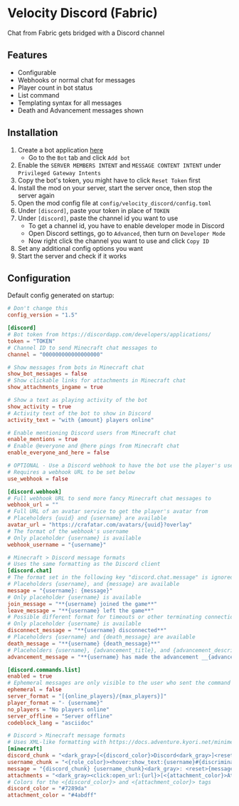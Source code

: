 # Velocity Discord (Fabric)

Chat from Fabric gets bridged with a Discord channel

## Features

- Configurable
- Webhooks or normal chat for messages
- Player count in bot status
- List command
- Templating syntax for all messages
- Death and Advancement messages shown

## Installation

1. Create a bot application [here](https://discordapp.com/developers/applications/)
   - Go to the `Bot` tab and click `Add bot`
2. Enable the `SERVER MEMBERS INTENT` and `MESSAGE CONTENT INTENT` under `Privileged Gateway Intents`
3. Copy the bot's token, you might have to click `Reset Token` first
4. Install the mod on your server, start the server once, then stop the server again
5. Open the mod config file at `config/velocity_discord/config.toml`
6. Under `[discord]`, paste your token in place of `TOKEN`
7. Under `[discord]`, paste the channel id you want to use
   - To get a channel id, you have to enable developer mode in Discord
   - Open Discord settings, go to `Advanced`, then turn on `Developer Mode`
   - Now right click the channel you want to use and click `Copy ID`
8. Set any additional config options you want
9. Start the server and check if it works

## Configuration

Default config generated on startup:

```toml
# Don't change this
config_version = "1.5"

[discord]
# Bot token from https://discordapp.com/developers/applications/
token = "TOKEN"
# Channel ID to send Minecraft chat messages to
channel = "000000000000000000"

# Show messages from bots in Minecraft chat
show_bot_messages = false
# Show clickable links for attachments in Minecraft chat
show_attachments_ingame = true

# Show a text as playing activity of the bot
show_activity = true
# Activity text of the bot to show in Discord
activity_text = "with {amount} players online"

# Enable mentioning Discord users from Minecraft chat
enable_mentions = true
# Enable @everyone and @here pings from Minecraft chat
enable_everyone_and_here = false

# OPTIONAL - Use a Discord webhook to have the bot use the player's username and avatar when sending messages
# Requires a webhook URL to be set below
use_webhook = false

[discord.webhook]
# Full webhook URL to send more fancy Minecraft chat messages to
webhook_url = ""
# Full URL of an avatar service to get the player's avatar from
# Placeholders {uuid} and {username} are available
avatar_url = "https://crafatar.com/avatars/{uuid}?overlay"
# The format of the webhook's username
# Only placeholder {username} is available
webhook_username = "{username}"

# Minecraft > Discord message formats
# Uses the same formatting as the Discord client
[discord.chat]
# The format set in the following key "discord.chat.message" is ignored when a webhook is used
# Placeholders {username}, and {message} are available
message = "{username}: {message}"
# Only placeholder {username} is available
join_message = "**{username} joined the game**"
leave_message = "**{username} left the game**"
# Possible different format for timeouts or other terminating connections
# Only placeholder {username} is available
disconnect_message = "**{username} disconnected**"
# Placeholders {username} and {death_message} are available
death_message = "**{username} {death_message}**"
# Placeholders {username}, {advancement_title}, and {advancement_description} are available
advancement_message = "**{username} has made the advancement __{advancement_title}__**\n_{advancement_description}_"

[discord.commands.list]
enabled = true
# Ephemeral messages are only visible to the user who sent the command
ephemeral = false
server_format = "[{online_players}/{max_players}]"
player_format = "- {username}"
no_players = "No players online"
server_offline = "Server offline"
codeblock_lang = "asciidoc"

# Discord > Minecraft message formats
# Uses XML-like formatting with https://docs.adventure.kyori.net/minimessage#format
[minecraft]
discord_chunk = "<dark_gray>[<{discord_color}>Discord<dark_gray>]<reset>"
username_chunk = "<{role_color}><hover:show_text:{username}#{discriminator}>{nickname}</hover><reset>"
message = "{discord_chunk} {username_chunk}<dark_gray>: <reset>{message} {attachments}"
attachments = "<dark_gray><click:open_url:{url}>[<{attachment_color}>Attachment<dark_gray>]</click><reset>"
# Colors for the <{discord_color}> and <{attachment_color}> tags
discord_color = "#7289da"
attachment_color = "#4abdff"
```
